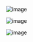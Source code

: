 ![image](https://user-images.githubusercontent.com/23666146/120228239-9543c580-c1ff-11eb-95a6-e962c35a78c4.png)

![image](https://user-images.githubusercontent.com/23666146/120238849-ebb9ff80-c211-11eb-893d-34d43da47ecb.png)

![image](https://user-images.githubusercontent.com/23666146/120242477-ccbf6b80-c219-11eb-8982-ef251fdc8ed1.png)

